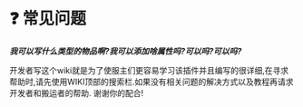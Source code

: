 # ❓ 常见问题

_**我可以写什么类型的物品啊?我可以添加啥属性吗?可以吗?可以吗?**_

开发者写这个wiki就是为了使服主们更容易学习该插件并且编写的很详细,在寻求帮助时,请先使用WIKI顶部的搜索栏.如果没有相关问题的解决方式以及教程再请求开发者和搬运者的帮助. 谢谢你的配合!

